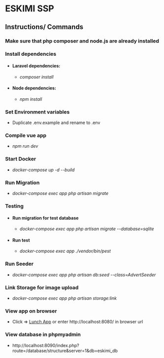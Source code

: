 # ESKIMI SSP


## Instructions/ Commands

### Make sure that php composer and node.js are already installed

### Install dependencies
- #### Laravel dependencies: 
  - _composer install_
- #### Node dependencies: 
  - _npm install_

### Set Environment variables
- Duplicate .env.example and rename to .env

### Compile vue app
- _npm run dev_

### Start Docker
- _docker-compose up -d --build_

### Run Migration
- _docker-compose exec app php artisan migrate_

### Testing
- #### Run migration for test database
  - _docker-compose exec app php artisan migrate --database=sqlite_ 
- #### Run test
  - _docker-compose exec app ./vendor/bin/pest_

### Run Seeder
- _docker-compose exec app php artisan db:seed --class=AdvertSeeder_

### Link Storage for image upload
- _docker-compose exec app php artisan storage:link_

### View app on browser
- Click => <a href="http://localhost:8080/" target="_blank">Lunch App</a> or enter http://localhost:8080/ in browser url

### View database in phpmyadmin
- http://localhost:8090/index.php?route=/database/structure&server=1&db=eskimi_db
